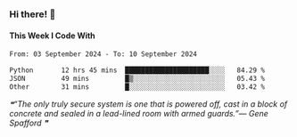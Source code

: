 ### Hi there! 👋

#### This Week I Code With
<!--START_SECTION:waka-->

```txt
From: 03 September 2024 - To: 10 September 2024

Python       12 hrs 45 mins  █████████████████████░░░░   84.29 %
JSON         49 mins         █▒░░░░░░░░░░░░░░░░░░░░░░░   05.43 %
Other        31 mins         █░░░░░░░░░░░░░░░░░░░░░░░░   03.42 %
```

<!--END_SECTION:waka-->

<!--STARTS_HERE_QUOTE_README-->
<i>❝“The only truly secure system is one that is powered off, cast in a block of concrete and sealed in a lead-lined room with armed guards.”— Gene Spafford   ❞</i>
<!--ENDS_HERE_QUOTE_README-->
